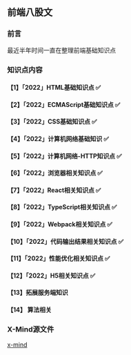 ## 前端八股文

### 前言 
最近半年时间一直在整理前端基础知识点

### 知识点内容

#### 【1】「2022」HTML基础知识点 ✅

#### 【2】「2022」ECMAScript基础知识点 ✅

#### 【3】「2022」CSS基础知识点 ✅

#### 【4】「2022」计算机网络基础知识 ✅

#### 【5】「2022」计算机网络-HTTP知识点 ✅

#### 【6】「2022」浏览器相关知识点 ✅

#### 【7】「2022」React相关知识点 ✅

#### 【8】「2022」TypeScript相关知识点 ✅

#### 【9】「2022」Webpack相关知识点 ✅

#### 【10】「2022」代码输出结果相关知识点 ✅

#### 【11】「2022」性能优化相关知识点 ✅

#### 【12】「2022」H5相关知识点 ✅

#### 【13】拓展服务端知识

#### 【14】 算法相关

### X-Mind源文件


[x-mind](https://github.com/zaoren/FE-eight-part-essay/tree/main/x-mind)